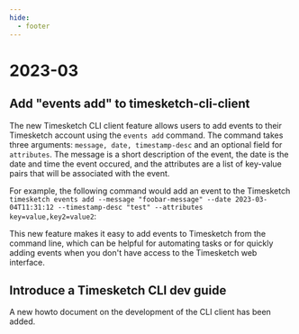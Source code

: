 ```yaml
---
hide:
  - footer
---
```

# 2023-03

## Add "events add" to timesketch-cli-client

The new Timesketch CLI client feature allows users to add events to their Timesketch account using the `events add` command. The command takes three arguments: `message, date, timestamp-desc` and an optional field for `attributes`. The message is a short description of the event, the date is the date and time the event occured, and the attributes are a list of key-value pairs that will be associated with the event.

For example, the following command would add an event to the Timesketch `timesketch events add --message "foobar-message" --date 2023-03-04T11:31:12 --timestamp-desc "test" --attributes key=value,key2=value2`:

This new feature makes it easy to add events to Timesketch from the command line, which can be helpful for automating tasks or for quickly adding events when you don't have access to the Timesketch web interface.

## Introduce a Timesketch CLI dev guide

A new howto document on the development of the CLI client has been added.
